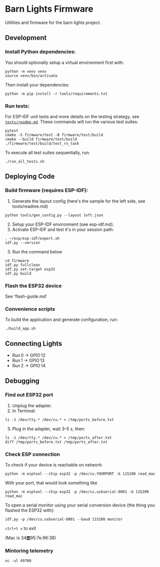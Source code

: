 # Barn Lights Firmware

Utilities and firmware for the barn lights project.

## Development

### Install Python dependencies:

You should optionally setup a virtual environment first with:
```
python -m venv venv
source venv/bin/activate
```
Then install your dependencies:
```
python -m pip install -r tools/requirements.txt
```

### Run tests:
For ESP-IDF unit tests and more details on the testing strategy, see
[`tests/readme.md`](tests/readme.md). These commands will run the various test suites:

```
pytest
cmake -S firmware/test -B firmware/test/build
cmake --build firmware/test/build
./firmware/test/build/test_rx_task
```
To execute all test suites sequentially, run:

```
./run_all_tests.sh
```

## Deploying Code

### Build firmware (requires ESP-IDF):

1. Generate the layout config (here's the sample for the left side, see tools/readme.md)
```
python tools/gen_config.py --layout left.json
```
2. Setup your ESP-IDF environment (see esp-idf.md). 
3. Activate ESP-IDF and test it's in your session path:
```
. ~/esp/esp-idf/export.sh
idf.py --version
```
3. Run the command below

```
cd firmware
idf.py fullclean
idf.py set-target esp32
idf.py build
```

### Flash the ESP32 device

See 'flash-guide.md'

### Convenience scripts

To build the application and generate configuration, run:

```
./build_app.sh
```

## Connecting Lights

* Run 0 → GPIO 12
* Run 1 → GPIO 13
* Run 2 → GPIO 14

## Debugging

### Find out ESP32 port
1. Unplug the adapter.
2. In Terminal:
```
ls -1 /dev/tty.* /dev/cu.* > /tmp/ports_before.txt
```
3. Plug in the adapter, wait 3–5 s, then:
```
ls -1 /dev/tty.* /dev/cu.* > /tmp/ports_after.txt
diff /tmp/ports_before.txt /tmp/ports_after.txt
```

### Check ESP connection
To check if your device is reachable on network:
```
python -m esptool --chip esp32 -p /dev/cu.YOURPORT -b 115200 read_mac
```
With your port, that would look something like 
```
python -m esptool --chip esp32 -p /dev/cu.usbserial-0001 -b 115200 read_mac
```

To open a serial monitor using your serial conversion device (the thing you flashed the ESP32 with):
```
idf.py -p /dev/cu.usbserial-0001 --baud 115200 monitor
```
`ctrl+t x` to exit

(Mac is 34:ab:95:7e:96:38)

### Mintoring telemetry
```
nc -ul 49700
```